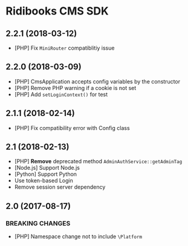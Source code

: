 # Ridibooks CMS SDK

## 2.2.1 (2018-03-12)

- [PHP] Fix `MiniRouter` compatiblitiy issue

## 2.2.0 (2018-03-09)

- [PHP] CmsApplication accepts config variables by the constructor
- [PHP] Remove PHP warning if a cookie is not set
- [PHP] Add `setLoginContext()` for test

## 2.1.1 (2018-02-14)

- [PHP] Fix compatibility error with Config class

## 2.1 (2018-02-13)

- [PHP] **Remove** deprecated method `AdminAuthService::getAdminTag`
- [Node.js] Support Node.js
- [Python] Support Python
- Use token-based Login
- Remove session server dependency

## 2.0 (2017-08-17)

### BREAKING CHANGES

- [PHP] Namespace change not to include `\Platform`
